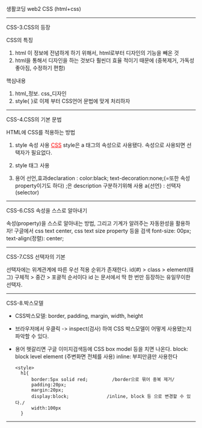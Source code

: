 
생활코딩 web2 CSS (html+css)

------------------------------------------------------------------------
CSS-3.CSS의 등장

CSS의 특징
1. html 이 정보에 전념하게 하기 위해서, html로부터 디자인의 기능을 빼온 것
2. html을 통해서 디자인을 하는 것보다 훨씬더 효율 적이기 때문에
 (중복제거, 가독성 좋아짐, 수정하기 편함)

핵심내용
1. html_정보. css_디자인
2. style{ }로 이제 부터 CSS언어 문법에 맞게 처리하자

<!--
<style>
a {color : red;}
</style>
-->

------------------------------------------------------------------------
CSS-4.CSS의 기본 문법

HTML에 CSS를 적용하는 방법
1. style 속성 사용
<a href="2.html" style="color:red;text-decoration:underline">CSS</a>
style은 a 태그의 속성으로 사용됐다. 속성으로 사용되면 선택자가 필요없다.

2. style 태그 사용
<style>
    a {
      color: black;
      text-decoration: none;
    }
</style>  

3. 용어
선언,효과declaration : color:black; text-decoration:none;(=또한 속성property이기도 하다)
;은 description 구분하기위해 사용
a{선언} : 선택자(selector) 

------------------------------------------------------------------------
CSS-6.CSS 속성을 스스로 알아내기

속성(property)을 스스로 알아내는 방법, 그리고 기계가 알려주는 자동완성을 활용하자!
구글에서 css text center, css text size property 등을 검색 
font-size: 00px;
text-align(정렬): center;

------------------------------------------------------------------------
CSS-7.CSS 선택자의 기본

선택자에는 위계관계에 따른 우선 적용 순위가 존재한다.
id(#) > class > element(태그) 
구체적 > 중간 > 포괄적    순서이다
id 는 문서에서 딱 한 번만 등장하는 유일무이한 선택자.

------------------------------------------------------------------------
CSS-8.박스모델

* CSS박스모델: border, padding, margin, width, height
* 브라우저에서 우클릭 -> inspect(검사) 하여 CSS 박스모델이 어떻게 사용됐는지 파악할 수 있다.
* 용어 헷갈리면 구글 이미지검색등에 CSS box model 등을 치면 나온다.
  block: block level element (주변화면 전체를 사용)
  inline: 부피만큼만 사용한다
  
      <style>
        h1{
            border:5px solid red;         /border으로 묶어 중복 제거/
            padding:20px;          
            margin:20px;
            display:block;              /inline, block 등 으로 변경할 수 있다./
            width:100px   
        }
    </style>

------------------------------------------------------------------------
